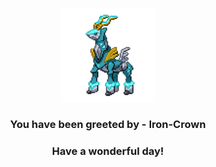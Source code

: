 <p align="center">
    <img src="https://raw.githubusercontent.com/PokeAPI/sprites/master/sprites/pokemon/1023.png" width="150" height="150">
</p>
<h3 align="center">You have been greeted by - <b>Iron-Crown</b></h3>
<h3 align="center">Have a wonderful day!</h3>
